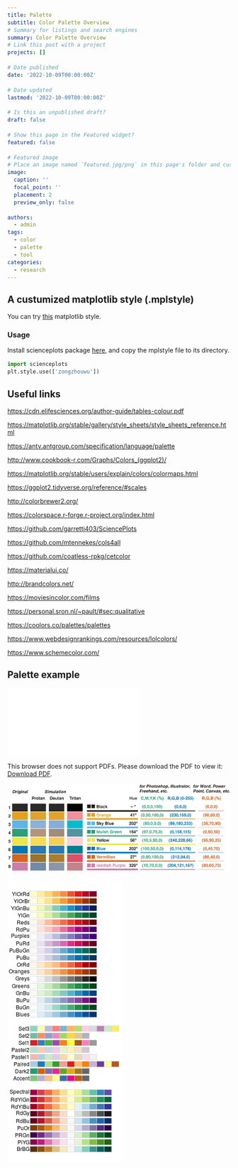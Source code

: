 ```yaml
---
title: Palette
subtitle: Color Palette Overview
# Summary for listings and search engines
summary: Color Palette Overview
# Link this post with a project
projects: []

# Date published
date: '2022-10-09T00:00:00Z'

# Date updated
lastmod: '2022-10-09T00:00:00Z'

# Is this an unpublished draft?
draft: false

# Show this page in the Featured widget?
featured: false

# Featured image
# Place an image named `featured.jpg/png` in this page's folder and customize its options here.
image:
  caption: ''
  focal_point: ''
  placement: 2
  preview_only: false

authors:
  - admin
tags: 
  - color
  - palette
  - tool
categories:
  - research
---
```


## A custumized matplotlib style (.mplstyle)

You can try [this](./zongzhouwu.mplstyle) matplotlib style.

### Usage

Install scienceplots package [here](https://github.com/garrettj403/SciencePlots), and copy the mplstyle file to its directory.

```python
import scienceplots
plt.style.use(['zongzhouwu'])
```


## Useful links

https://cdn.elifesciences.org/author-guide/tables-colour.pdf

https://matplotlib.org/stable/gallery/style_sheets/style_sheets_reference.html

https://antv.antgroup.com/specification/language/palette

http://www.cookbook-r.com/Graphs/Colors_(ggplot2)/

https://matplotlib.org/stable/users/explain/colors/colormaps.html

https://ggplot2.tidyverse.org/reference/#scales

http://colorbrewer2.org/

https://colorspace.r-forge.r-project.org/index.html

https://github.com/garrettj403/SciencePlots

https://github.com/mtennekes/cols4all

https://github.com/coatless-rpkg/cetcolor

https://materialui.co/

http://brandcolors.net/

https://moviesincolor.com/films

https://personal.sron.nl/~pault/#sec:qualitative

https://coolors.co/palettes/palettes

https://www.webdesignrankings.com/resources/lolcolors/

https://www.schemecolor.com/

## Palette example

<object data="./palette.pdf" type="application/pdf" width="700px" height="700px">
    <embed src="./palette.pdf">
        <p>This browser does not support PDFs. Please download the PDF to view it: <a href="./palette.pdf">Download PDF</a>.</p>
    </embed>
</object>

![](./colorblind_palette.jpg)

![](./unnamed-chunk-14-1.png)


